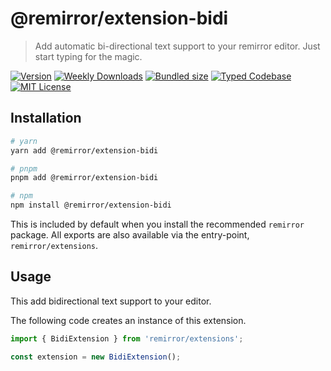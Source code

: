 # @remirror/extension-bidi

> Add automatic bi-directional text support to your remirror editor. Just start typing for the magic.

[![Version][version]][npm] [![Weekly Downloads][downloads-badge]][npm] [![Bundled size][size-badge]][size] [![Typed Codebase][typescript]](#) [![MIT License][license]](#)

[version]: https://flat.badgen.net/npm/v/@remirror/extension-bidi
[npm]: https://npmjs.com/package/@remirror/extension-bidi
[license]: https://flat.badgen.net/badge/license/MIT/purple
[size]: https://bundlephobia.com/result?p=@remirror/extension-bidi
[size-badge]: https://flat.badgen.net/bundlephobia/minzip/@remirror/extension-bidi
[typescript]: https://flat.badgen.net/badge/icon/TypeScript?icon=typescript&label
[downloads-badge]: https://badgen.net/npm/dw/@remirror/extension-bidi/red?icon=npm

## Installation

```bash
# yarn
yarn add @remirror/extension-bidi

# pnpm
pnpm add @remirror/extension-bidi

# npm
npm install @remirror/extension-bidi
```

This is included by default when you install the recommended `remirror` package. All exports are also available via the entry-point, `remirror/extensions`.

## Usage

This add bidirectional text support to your editor.

The following code creates an instance of this extension.

```ts
import { BidiExtension } from 'remirror/extensions';

const extension = new BidiExtension();
```
